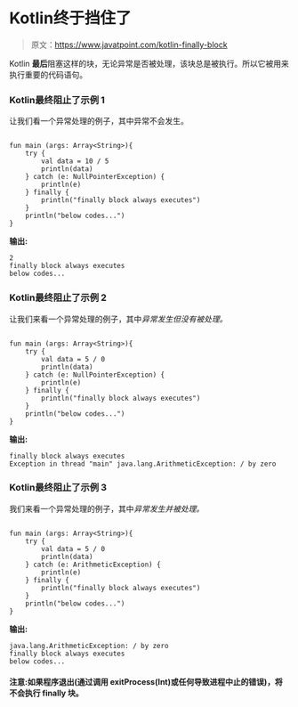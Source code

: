 # Kotlin终于挡住了

> 原文：<https://www.javatpoint.com/kotlin-finally-block>

Kotlin **最后**阻塞这样的块，无论异常是否被处理，该块总是被执行。所以它被用来执行重要的代码语句。

### Kotlin最终阻止了示例 1

让我们看一个异常处理的例子，其中异常不会发生。

```

fun main (args: Array<String>){
    try {
        val data = 10 / 5
        println(data)
    } catch (e: NullPointerException) {
        println(e)
    } finally {
        println("finally block always executes")
    }
    println("below codes...")
}

```

**输出:**

```
2
finally block always executes
below codes...

```

### Kotlin最终阻止了示例 2

让我们来看一个异常处理的例子，其中*异常发生但没有被处理。*

```

fun main (args: Array<String>){
    try {
        val data = 5 / 0
        println(data)
    } catch (e: NullPointerException) {
        println(e)
    } finally {
        println("finally block always executes")
    }
    println("below codes...")
}

```

**输出:**

```
finally block always executes
Exception in thread "main" java.lang.ArithmeticException: / by zero

```

### Kotlin最终阻止了示例 3

我们来看一个异常处理的例子，其中*异常发生并被处理。*

```

fun main (args: Array<String>){
    try {
        val data = 5 / 0
        println(data)
    } catch (e: ArithmeticException) {
        println(e)
    } finally {
        println("finally block always executes")
    }
    println("below codes...")
}

```

**输出:**

```
java.lang.ArithmeticException: / by zero
finally block always executes
below codes...

```

#### 注意:如果程序退出(通过调用 exitProcess(Int)或任何导致进程中止的错误)，将不会执行 finally 块。